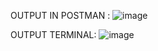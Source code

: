 
OUTPUT IN POSTMAN :
![image](https://github.com/KIXSZH/BACKEND-PROBLEM-2-_-Top-products-microservice/assets/120034555/583af896-916e-4748-b6af-49a791e4dae8)


OUTPUT TERMINAL:
![image](https://github.com/KIXSZH/BACKEND-PROBLEM-2-_-Top-products-microservice/assets/120034555/bb49be3a-c02e-4c91-93a8-c80541e85c3e)

